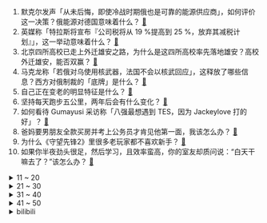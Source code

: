 1. 默克尔发声「从未后悔，即使冷战时期俄也是可靠的能源供应商」，如何评价这一决策？俄能源对德国意味着什么？ [:link:](https://www.zhihu.com/question/559426521)
2. 英媒称「特拉斯将宣布『公司税将从 19 %提高到 25 %，放弃其减税计划』」，这一举动意味着什么？ [:link:](https://www.zhihu.com/question/559466013)
3. 北京四所高校已走上外迁雄安之路，为什么是这四所高校率先落地雄安？高校外迁雄安，能否双赢？ [:link:](https://www.zhihu.com/question/558866817)
4. 马克龙称「若俄对乌使用核武器，法国不会以核武回应」，这释放了哪些信息？西方对俄制裁的「底牌」是什么？ [:link:](https://www.zhihu.com/question/559449170)
5. 自己正在变老的明显特征是什么？ [:link:](https://www.zhihu.com/question/557665060)
6. 坚持每天跑步五公里，两年后会有什么变化？ [:link:](https://www.zhihu.com/question/418315082)
7. 如何看待 Gumayusi 采访称「八强最想遇到 TES，因为 Jackeylove 打的好」？ [:link:](https://www.zhihu.com/question/559296299)
8. 爸妈要男朋友全款买房并考上公务员才肯见他第一面，我该怎么办？ [:link:](https://www.zhihu.com/question/550231926)
9. 为什么《守望先锋2》里很多老玩家都不喜欢新手？ [:link:](https://www.zhihu.com/question/558573518)
10. 如果你半夜劲头很足，然后学习，且效率蛮高，你的室友却质问说：“白天干嘛去了？”该怎么办？ [:link:](https://www.zhihu.com/question/559130671)
<details>
<summary>11 ~ 20</summary>

11. 为什么在上海交大这种学校，也容易堕落得一塌糊涂？又该怎么自我拯救？ [:link:](https://www.zhihu.com/question/303130196)
12. 家长称老师留「数 1 万粒米」作业全家出动，如何评价此事件？你还遇到过哪些奇葩作业？ [:link:](https://www.zhihu.com/question/559321854)
13. 为什么我的猫从来没有发生踩奶这种行为？ [:link:](https://www.zhihu.com/question/473172300)
14. 《赛博朋克：边缘行者》都2077年了，为什么露西还在抽传统香烟？ [:link:](https://www.zhihu.com/question/558027426)
15. 长沙拟规定生三孩及以上家庭每孩补贴 1 万，该项补贴的实施是出于对哪些方面的考虑？ [:link:](https://www.zhihu.com/question/547345908)
16. 人脑类器官细胞首次被植入幼年大鼠大脑，证明了植入的人类神经元能够影响动物的行为，这一发现有哪些意义？ [:link:](https://www.zhihu.com/question/559251344)
17. 为什么东吴面馆开不出苏州？ [:link:](https://www.zhihu.com/question/323640367)
18. 如何看待当前国乒男队的梯队建设? [:link:](https://www.zhihu.com/question/549986957)
19. 为什么职场中的老员工都不愿意带新员工，连主管都不愿意多教？ [:link:](https://www.zhihu.com/question/502392548)
20. 摩根大通 CEO 警告称「欧洲已陷入经济衰退，明年年中将轮到美国」，如何解读这一信息？ [:link:](https://www.zhihu.com/question/558612871)
</details>
<details>
<summary>21 ~ 30</summary>

21. 真的有天生性格凉薄冷漠的人吗？ [:link:](https://www.zhihu.com/question/57917472)
22. 做跨境电商，如何选择产品？ [:link:](https://www.zhihu.com/question/504146293)
23. 比亚迪新能源汽车一直破记录会不会是国产汽车的从此崛起呢？ [:link:](https://www.zhihu.com/question/558140178)
24. 如果不读书了，会后悔吗？ [:link:](https://www.zhihu.com/question/559139397)
25. 幼儿园放学后大家都是怎么安排孩子时间的? [:link:](https://www.zhihu.com/question/462392757)
26. 你是个会很在意别人的看法的人吗？ [:link:](https://www.zhihu.com/question/557565610)
27. 《千与千寻》中千寻为什么能一口咬定爸妈不在众猪当中？ [:link:](https://www.zhihu.com/question/494330163)
28. 计算机专业大一学生，编程基础较差，有哪些有梯度的刷题网站或者 app 值得推荐? [:link:](https://www.zhihu.com/question/379919726)
29. 如何评价电视剧《我们这十年》？ [:link:](https://www.zhihu.com/question/558533336)
30. 韩国宣布对朝鲜实施单边制裁，外交部回应各方应正视半岛形势久陷僵局的症结，症结何在？如今具体情况如何？ [:link:](https://www.zhihu.com/question/559410943)
</details>
<details>
<summary>31 ~ 40</summary>

31. 如何评价游戏《原神》须弥版本游戏角色的配音水平？ [:link:](https://www.zhihu.com/question/549871309)
32. 如何评价《一人之下》596（635）话？ [:link:](https://www.zhihu.com/question/559267624)
33. 游戏画质越来越高了，游戏性也越来越丰富，但是为什么没有了以前小时候的感觉？ [:link:](https://www.zhihu.com/question/487932948)
34. 《西游记》中生死簿和唐僧肉、人参果等都能不死，它们之间的效果不会有冲突吗？ [:link:](https://www.zhihu.com/question/505123347)
35. 法拉利双 11 前夕抢开官方服装店，风衣售价超 4 万，汽车品牌为何钟爱跨界？这对奢侈品市场有何影响？ [:link:](https://www.zhihu.com/question/559325018)
36. 沙特阿拉伯证实美国曾要求沙特等主要产油国推迟减产计划，但沙特不接受美国「发号施令」，如何看待这一声明？ [:link:](https://www.zhihu.com/question/559342649)
37. 《原神》的内容越来越多，那玩家会不会因为内容过多而摆烂甚至退坑？ [:link:](https://www.zhihu.com/question/559227328)
38. 请问你能原谅一个曾经伤害过你的人吗？ [:link:](https://www.zhihu.com/question/559489102)
39. 性价比最高的养身方式是什么呢？ [:link:](https://www.zhihu.com/question/554810739)
40. 英国财政大臣夸西·克沃滕在发布「迷你预算」引发金融动荡和保守党议员反对后被解职，如何看待此事？ [:link:](https://www.zhihu.com/question/559476838)
</details>
<details>
<summary>41 ~ 50</summary>

41. 25岁转UI设计还晚吗? [:link:](https://www.zhihu.com/question/533829848)
42. 如何评价张艺谋的电影《大红灯笼高高挂》？ [:link:](https://www.zhihu.com/question/27842051)
43. 美再次延长新冠公共卫生紧急状态，被指「仍然将新冠疫情视为危机」，美国当前疫情防控现状如何？ [:link:](https://www.zhihu.com/question/559327966)
44. 《叶问》四部电影中最能打的对手是谁？ [:link:](https://www.zhihu.com/question/362126132)
45. 鄱阳湖水位止跌回升，江西还将「旱」多久？干旱对鄱阳湖生态有何影响？我们该如何应对旱情？ [:link:](https://www.zhihu.com/question/559235747)
46. 北京 2023 年高考报名 11 月 1 日开始，有哪些信息值得关注？ [:link:](https://www.zhihu.com/question/559337519)
47. 拉尼娜事件持续影响，今年「冷冬」还是「暖冬」？还有哪些因素会影响冬季气候？ [:link:](https://www.zhihu.com/question/559446952)
48. 《哈利·波特》海格扮演者罗彼·考特拉尼去世，享年 72 岁，他饰演的海格给你留下了哪些印象？ [:link:](https://www.zhihu.com/question/559515269)
49. 人类与 AI 第三次对决，象棋大师谢靖对战象棋机器人，该对决有哪些看点？人类是否有可能扳回一局？ [:link:](https://www.zhihu.com/question/559350992)
50. 你最(不)想成为什么函数？ [:link:](https://www.zhihu.com/question/547168398)
</details><details>
<summary>bilibili</summary>

1. 有的人死了，尸体都找不回来，《非常警事》主题曲发布，讲述禁毒战场的一起真案 [:link:](//www.bilibili.com/video/BV1id4y1i7fY)
2. 什么叫国产战争片天花板！《特级英雄黄继光》硬核影评 [:link:](//www.bilibili.com/video/BV17D4y1C7W5)
3. 《原神》角色演示-「妮露：莲舞纤姿」 [:link:](//www.bilibili.com/video/BV1AP411E773)
4. 别眨眼，三十秒夺走你的硬币 [:link:](//www.bilibili.com/video/BV1mB4y1j7tG)
5. 近半年时间制作的福州肉燕，我尽力了！ [:link:](//www.bilibili.com/video/BV1UW4y1J7V6)
6. 它没流量没上院线，却是今年最佳国产战争片！【特级英雄黄继光】 [:link:](//www.bilibili.com/video/BV1FT411N7uH)
7. 好久没吃过的街头拌水果，久违了兄弟们，我回归了。 [:link:](//www.bilibili.com/video/BV1yV4y1L77C)
8. “放屁模拟器” [:link:](//www.bilibili.com/video/BV1o8411W78n)
9. 不懂英语如何刺探英国情报？【硬核狠人40】 [:link:](//www.bilibili.com/video/BV1R44y1f7Yv)
10. 如果有人装到了你擅长的领域，咱得这么做！ [:link:](//www.bilibili.com/video/BV1ed4y1i7SB)
<details>
<summary>11 ~ 20</summary>

11. 如何让人内疚一辈子 [:link:](//www.bilibili.com/video/BV1o24y197Zu)
12. 再见了我要去开滴滴 [:link:](//www.bilibili.com/video/BV1PB4y17726)
13. 当你拍短视频拍着玩却不小心火了 [:link:](//www.bilibili.com/video/BV1gG41177Bj)
14. “我将无我，不负人民”，是不变的初心，更是坚定的行动！ [:link:](//www.bilibili.com/video/BV1ye4y1q79S)
15. Can’t take my eyes off you完整版视频来啦 [:link:](//www.bilibili.com/video/BV1R84y1B7jw)
16. 天生绝呸！ [:link:](//www.bilibili.com/video/BV1ie4y1E7u7)
17. 《明日方舟》EP - Rekindle [:link:](//www.bilibili.com/video/BV1hP41177cE)
18. 【𝟒𝐊】电锯人 OP：米津玄師「KICK BACK」【中字】 [:link:](//www.bilibili.com/video/BV1Ke4y1E7ub)
19. 全村唯一敢实名上网的男人 [:link:](//www.bilibili.com/video/BV1i44y1f7zv)
20. 当官方看到中国玩家聚会规模... [:link:](//www.bilibili.com/video/BV1uG4y1p7Wa)
</details>
<details>
<summary>21 ~ 30</summary>

21. 男子三军仪仗队退役复学，网友：教官在想这学员咋比我还标准 [:link:](//www.bilibili.com/video/BV1WW4y1H7ho)
22. 她一开口，我人没了！【阅片无数Ⅱ 63】 [:link:](//www.bilibili.com/video/BV1Ye4y1E7GF)
23. 【AI绘画】再次进化！novelai真官网版本解压即用 无需下载！这次1分钟内不用学也能会用 [:link:](//www.bilibili.com/video/BV1EV4y1L7dX)
24. 还有这种事？ [:link:](//www.bilibili.com/video/BV1tG411E7jy)
25. 【阿斗】乔佛里婚礼现场领盒饭，千古一帝被自己作死！美剧史诗巨作《权力的游戏》第13期 [:link:](//www.bilibili.com/video/BV1Tm4y1P7Wf)
26. “有趣的微观世界，第一个分享给你” [:link:](//www.bilibili.com/video/BV1oG411E7Ks)
27. 锟斤拷�⊠是怎样炼成的——中文显示“⼊”门指南【柴知道】 [:link:](//www.bilibili.com/video/BV1cB4y177QR)
28. 大学生的封校生活 [:link:](//www.bilibili.com/video/BV1XR4y197q6)
29. 猫 和 老 鼠 原 神 版 [:link:](//www.bilibili.com/video/BV1Pm4y1A7UK)
30. 20岁成熟男人的魅力如此四射！！！ [:link:](//www.bilibili.com/video/BV1ze4y1n721)
</details>
<details>
<summary>31 ~ 40</summary>

31. 街头沙发实验，你会来坐吗？ [:link:](//www.bilibili.com/video/BV19g411Y7LB)
32. 未来还会失败很多次，但是成功只需要一次！ [:link:](//www.bilibili.com/video/BV1RP411P7G5)
33. 火力对决4/4 [:link:](//www.bilibili.com/video/BV1xV4y1L7UX)
34. 突然撸一下猫，会是什么反应？ [:link:](//www.bilibili.com/video/BV1be4y1q7G9)
35. 你别拿我开刷呀 [:link:](//www.bilibili.com/video/BV1wD4y1C7Qf)
36. 变色油墨我搞定了 [:link:](//www.bilibili.com/video/BV1jm4y1A77A)
37. 社死 [:link:](//www.bilibili.com/video/BV1YV4y1L7Mq)
38. 外媒：《游戏王》作者高桥和希因救人溺亡 [:link:](//www.bilibili.com/video/BV1Hd4y1i7Vh)
39. 《让子弹飞》张麻子1句「怪谈」为何揭穿了黄四郎の虚伪？！10万字拆解07 [:link:](//www.bilibili.com/video/BV1tW4y1H7g5)
40. 一根火柴引发的脑洞，这才是真正的创意！ [:link:](//www.bilibili.com/video/BV18N4y1A75D)
</details>
<details>
<summary>41 ~ 50</summary>

41. 连环整蛊！假装摔碎送给女友的iphone14，她看到后... [:link:](//www.bilibili.com/video/BV1AR4y1R7Ki)
42. 南昌.老三样  厨子探店¥181 [:link:](//www.bilibili.com/video/BV1kV4y1L7Z7)
43. 靠谱盘点146：LPL三个小组第一？先质疑，再道歉！Wunder：Faker为啥不理我？ [:link:](//www.bilibili.com/video/BV1jd4y117G2)
44. 顶级金枪鱼熟成15天，海中珍品极致风味！ [:link:](//www.bilibili.com/video/BV1wW4y1J7rv)
45. 【鬼谷闲谈】以核辐射为食的生物 [:link:](//www.bilibili.com/video/BV1o84y1B77y)
46. 00后做宿管阿姨是真快乐啊！ [:link:](//www.bilibili.com/video/BV12B4y1j7aS)
47. 这也太抽象了吧！！哈哈哈哈 [:link:](//www.bilibili.com/video/BV1B8411W72y)
48. 这就是原神亲自藏的彩蛋吗？这直接去地下世界了啊！米忽悠你真会玩。 [:link:](//www.bilibili.com/video/BV1P8411s7Fu)
49. 男子偷盗照顾小男孩，只因自己也有不幸的童年 [:link:](//www.bilibili.com/video/BV1td4y1i7Do)
50. 社死！30岁生日当天，女友给我找了一群腰鼓队祝贺！ [:link:](//www.bilibili.com/video/BV1zG411E7Gw)
</details>
<details>
<summary>51 ~ 60</summary>

51. 关于我家狗长得像余华老师这件事 [:link:](//www.bilibili.com/video/BV1LP41177jK)
52. 关于养猫不受重力影响这件事的副作用 [:link:](//www.bilibili.com/video/BV1VT411N71k)
53. 龙族《IVORY TOWER》完整版翻唱 [:link:](//www.bilibili.com/video/BV1rG411j7u9)
54. 在英国大学新生周出摊儿，请全校吃煎饼果子 [:link:](//www.bilibili.com/video/BV1JD4y1k7cY)
55. 别人真恩爱 我俩真怨种！ [:link:](//www.bilibili.com/video/BV1w14y1E71B)
56. 显卡装空调！4090改装空调外机，7000W制冷量极寒游戏！【科技达】 [:link:](//www.bilibili.com/video/BV1384y1z7P8)
57. 我是如何逐渐卡化的 [:link:](//www.bilibili.com/video/BV1YB4y1j7LP)
58. 现在是怎么了！吃个泡面都这么内卷的吗！ [:link:](//www.bilibili.com/video/BV1714y1775m)
59. 这一战，他输的魂飞魄散，究极蜘蛛侠的悲惨大结局（上） [:link:](//www.bilibili.com/video/BV13G4y1n7xA)
60. 谢尔比家族血液里流淌着威士忌… [:link:](//www.bilibili.com/video/BV1tP41177Pm)
</details>
<details>
<summary>61 ~ 70</summary>

61. 张老师对不起！！！！！ [:link:](//www.bilibili.com/video/BV1Sg411Y7JL)
62. 背着国徽去审判！这也太燃了吧！ [:link:](//www.bilibili.com/video/BV1ae411L78T)
63. 【原魔】原神里怪物的台词语音，你听过吗？ [:link:](//www.bilibili.com/video/BV1te4y1E7kX)
64. 中国经典撞色配色 | 审美提升 [:link:](//www.bilibili.com/video/BV1h8411W7e9)
65. 好洗脑的耐久 [:link:](//www.bilibili.com/video/BV1AW4y1J7aE)
66. 我的维吾尔语名字，翻译过来是翠花 [:link:](//www.bilibili.com/video/BV1hd4y1i7et)
67. 他们两个是谁，有谁认识吗？ [:link:](//www.bilibili.com/video/BV18d4y1i7qK)
68. 无处可逃，23位超毕业角色秒杀统辖矩阵 [:link:](//www.bilibili.com/video/BV1w14y1E7BX)
69. 大家都想听我配这句“爹地啊～他才不是什么穷小子”来咯！最后有惊喜！ [:link:](//www.bilibili.com/video/BV1Q84y1B7Jj)
70. 深山中的一碗油泡蛋，让瘦小的妹子连干3碗饭！ [:link:](//www.bilibili.com/video/BV1GW4y1H7CK)
</details>
<details>
<summary>71 ~ 80</summary>

71. 【定格动画】两毛特效-棉花保鲜膜做个动态效果，真的是乱漂亮！刑天055驱逐舰 [:link:](//www.bilibili.com/video/BV1a44y1f7S3)
72. 我们用三张4090点亮了五个8K电视！ [:link:](//www.bilibili.com/video/BV1VR4y1X7gt)
73. 上映时被叫“垃圾”！深度解析影史最伟大的科幻恐怖片之一《怪形》 [:link:](//www.bilibili.com/video/BV1sg411h7tY)
74. 【C菌】彻底超出了人类认知的另类恐怖游戏《Scorn/蔑视》实况合集｜第一集 [:link:](//www.bilibili.com/video/BV12N4y1c72L)
75. 这是我见过最为诡异，无法形容的游戏！（蔑视）〖游戏不止〗 [:link:](//www.bilibili.com/video/BV1we411L7fC)
76. 边 缘 行 者 鲁 大 能 ！【BUG快乐阴人流#8】 [:link:](//www.bilibili.com/video/BV1vV4y1L7eb)
77. 又是一年盛夏，会偶尔想我吗丨刘志宏纪录片预告 [:link:](//www.bilibili.com/video/BV1jW4y1J7Au)
78. 细 狗 健 身 指 南 [:link:](//www.bilibili.com/video/BV1De41157J4)
79. 《怨种和大爷只有一线之隔》 [:link:](//www.bilibili.com/video/BV1cG411J7ex)
80. 当 代 女 生 “刑 具” [:link:](//www.bilibili.com/video/BV1bG411j79p)
</details>
<details>
<summary>81 ~ 90</summary>

81. 「原神」他们虽然是配角，但他们的故事也很精彩！ [:link:](//www.bilibili.com/video/BV1Qt4y1c7Nm)
82. 【原神手书】赛诺「审判之眼」 [:link:](//www.bilibili.com/video/BV1td4y117pQ)
83. 什么叫身在地狱，我就是地狱！ 来一个赛博白骨精 [:link:](//www.bilibili.com/video/BV1qN4y1A76j)
84. 高能预警⚠️当我不小心把这四首歌串在一起…… [:link:](//www.bilibili.com/video/BV1KV4y1L7be)
85. 外婆说：日子太苦了，就吃点糖！【滇西小哥】 [:link:](//www.bilibili.com/video/BV1Ne4y1E7Np)
86. 24楼的孩子，你爸妈很伟大。也许我只能沉默，可湿润了眼眶！！！ [:link:](//www.bilibili.com/video/BV15B4y1j7ep)
87. 我和张翰的爱情故事 [:link:](//www.bilibili.com/video/BV1TB4y177Mu)
88. 我是寓言家 [:link:](//www.bilibili.com/video/BV1yK411Q7V4)
89. ⚡无限火力1秒触发6次魔切是什么概念？⚡ [:link:](//www.bilibili.com/video/BV1UP411P7U6)
90. 奶凶的波奇塔可爱捏！好想养一只！ [:link:](//www.bilibili.com/video/BV1ye4y1U7Mk)
</details>
<details>
<summary>91 ~ 100</summary>

91. 花上一个月从零制作等身妮露 [:link:](//www.bilibili.com/video/BV1f14y187R5)
92. 李甫西大夫到底有多强？优雅永不过时！ [:link:](//www.bilibili.com/video/BV1NV4y1L7gF)
93. 倔强小猫永不屈服！ [:link:](//www.bilibili.com/video/BV16N4y1A7x2)
94. 无畏追梦，虎威小郎 之失意小伙梦想追上学长，最后终于实现了…… [:link:](//www.bilibili.com/video/BV1rN4y1c78X)
95. 男人过了20岁，才能听得懂这首歌！《我想要》 [:link:](//www.bilibili.com/video/BV1iK411Q7pq)
96. 虽然很不想承认，但这确实是我爸 [:link:](//www.bilibili.com/video/BV1eB4y1j7Fy)
97. 对于以前的欺骗行为，深表歉意！ [:link:](//www.bilibili.com/video/BV1ze41157fq)
98. KFC新品辣条炸鸡到底好不好吃？ [:link:](//www.bilibili.com/video/BV1ye41157XY)
99. 当说话失去所有声母 [:link:](//www.bilibili.com/video/BV1jm4y1A7qA)
100. 卖掉哈雷和杜卡迪，我悟了..... [:link:](//www.bilibili.com/video/BV1WG411j7EL)
</details></details>